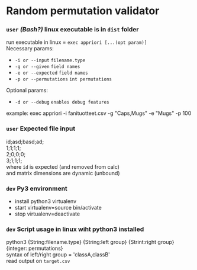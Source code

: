 # Random permutation validator  
  
###  `user` _(Bash?)_ linux executable is in `dist` folder  
run executable in linux = `exec appriori [...(opt param)]`  
Necessary params:  
- `-i or --input` `filename.type`  
- `-g or --given` `field names`  
- `-e or --expected` `field names`  
- `-p or --permutations` `int permutations`  
  
Optional params:  
- `-d or --debug` `enables debug features`
  
example: exec appriori -i fanituotteet.csv -g "Caps,Mugs" -e "Mugs" -p 100  
  
### `user` Expected file input  
id;asd;basd;ad;  
1;1;1;1;  
2;0;0;0;  
3;1;1;1;  
where `id` is expected (and removed from calc)  
and matrix dimensions are dynamic (unbound) 

### `dev` Py3 environment  
- install python3 virtualenv  
- start virtualenv=source bin/activate  
- stop virtualenv=deactivate  

### `dev` Script usage in linux wiht python3 installed  
python3 {String:filename.type} {String:left group} {Strint:right group} {integer: permutations}  
syntax of left/right group = 'classA,classB'  
read output on `target.csv`  
  